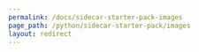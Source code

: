 ```yaml
---
permalink: /docs/sidecar-starter-pack-images
page_path: /python/sidecar-starter-pack/images
layout: redirect
---
```

